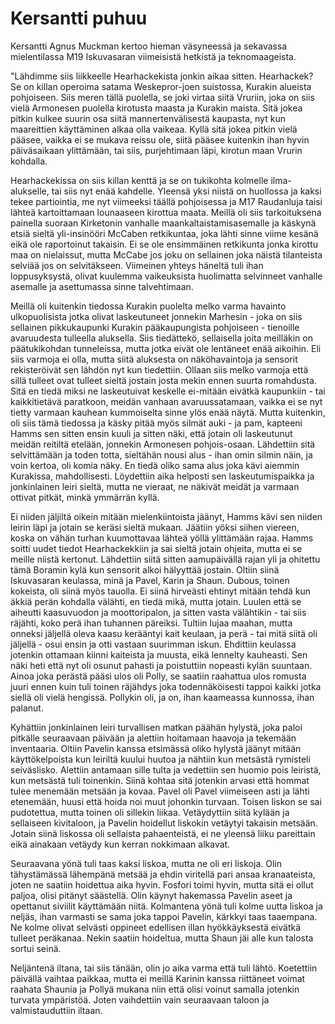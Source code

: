 # Kersantti puhuu

Kersantti Agnus Muckman kertoo hieman väsyneessä ja sekavassa mielentilassa M19 Iskuvasaran viimeisistä hetkistä ja teknomaageista.

"Lähdimme siis liikkeelle Hearhackekista jonkin aikaa sitten. Hearhackek? Se on killan operoima satama Weskepror-joen suistossa, Kurakin alueista pohjoiseen. Siis meren tällä puolella, se joki virtaa siitä Vruriin, joka on siis vielä Armonesen puolella kirotusta maasta ja Kurakin maista. Sitä jokea pitkin kulkee suurin osa siitä mannertenvälisestä kaupasta, nyt kun maareittien käyttäminen alkaa olla vaikeaa. Kyllä sitä jokea pitkin vielä pääsee, vaikka ei se mukava reissu ole, siitä pääsee kuitenkin ihan hyvin päiväsaikaan ylittämään, tai siis, purjehtimaan läpi, kirotun maan Vrurin kohdalla.

Hearhackekissa on siis killan kenttä ja se on tukikohta kolmelle ilma-alukselle, tai siis nyt enää kahdelle. Yleensä yksi niistä on huollossa ja kaksi tekee partiointia, me nyt viimeeksi täällä pohjoisessa ja M17 Raudanluja taisi lähteä kartoittamaan lounaaseen kirottua maata. Meillä oli siis tarkoituksena painella suoraan Kirketonin vanhalle maankaltaistamisasemalle ja käskynä etsiä sieltä yli-insinööri McCaben retkikuntaa, joka lähti sinne viime kesänä eikä ole raportoinut takaisin. Ei se ole ensimmäinen retkikunta jonka kirottu maa on nielaissut, mutta McCabe jos joku on sellainen joka näistä tilanteista selviää jos on selvitäkseen. Viimeinen yhteys häneltä tuli ihan loppusyksystä, olivat kuulemma vaikeuksista huolimatta selvinneet vanhalle asemalle ja asettumassa sinne talvehtimaan.

Meillä oli kuitenkin tiedossa Kurakin puolelta melko varma havainto ulkopuolisista jotka olivat laskeutuneet jonnekin Marhesin - joka on siis sellainen pikkukaupunki Kurakin pääkaupungista pohjoiseen - tienoille avaruudesta tulleella aluksella. Siis tiedättekö, sellaisella joita meilläkin on päätukikohdan tunneleissa, mutta jotka eivät ole lentäneet enää aikoihin. Eli siis varmoja ei olla, mutta siitä aluksesta on näköhavaintoja ja sensorit rekisteröivät sen lähdön nyt kun tiedettiin. Ollaan siis melko varmoja että sillä tulleet ovat tulleet sieltä jostain josta mekin ennen suurta romahdusta. Sitä en tiedä miksi ne laskeutuivat keskelle ei-mitään eivätkä kaupunkiin - tai kaikkitietävä paratkoon, meidän vanhaan avaruussatamaan, vaikka ei se nyt tietty varmaan kauhean kummoiselta sinne ylös enää näytä. Mutta kuitenkin, oli siis tämä tiedossa ja käsky pitää myös silmät auki - ja pam, kapteeni Hamms sen sitten ensin kuuli ja sitten näki, että jotain oli laskeutunut meidän reitiltä etelään, jonnekin Armonesen pohjois-osaan. Lähdettiin sitä selvittämään ja toden totta, sieltähän nousi alus - ihan omin silmin näin, ja voin kertoa, oli komia näky. En tiedä oliko sama alus joka kävi aiemmin Kurakissa, mahdollisesti. Löydettiin aika helposti sen laskeutumispaikka ja jonkinlainen leiri sieltä, mutta ne vieraat, ne näkivät meidät ja varmaan ottivat pitkät, minkä ymmärrän kyllä. 

Ei niiden jäljiltä oikein mitään mielenkiintoista jäänyt, Hamms kävi sen niiden leirin läpi ja jotain se keräsi sieltä mukaan. Jäätiin yöksi siihen viereen, koska on vähän turhan kuumottavaa lähteä yöllä ylittämään rajaa. Hamms soitti uudet tiedot Hearhackekkiin ja sai sieltä jotain ohjeita, mutta ei se meille niistä kertonut. Lähdettiin siitä sitten aamupäivällä rajan yli ja ohitettu tämä Boramin kylä kun sensorit alkoi hälyyttää jostain. Oltiin siinä Iskuvasaran keulassa, minä ja Pavel, Karin ja Shaun. Dubous, toinen kokeista, oli siinä myös tauolla. Ei siinä hirveästi ehtinyt mitään tehdä kun äkkiä perän kohdalla välähti, en tiedä mikä, mutta jotain. Luulen että se aiheutti kaasuvuodon ja moottoripalon, ja sitten vasta välähtikin - tai siis räjähti, koko perä ihan tuhannen päreiksi. Tultiin lujaa maahan, mutta onneksi jäljellä oleva kaasu kerääntyi kait keulaan, ja perä - tai mitä siitä oli jäljellä - osui ensin ja otti vastaan suurimman iskun. Ehdittiin keulassa jotenkin ottamaan kiinni kaiteista ja muusta, eikä lennelty kauheasti. Sen näki heti että nyt oli osunut pahasti ja poistuttiin nopeasti kylän suuntaan. Ainoa joka perästä pääsi ulos oli Polly, se saatiin raahattua ulos romusta juuri ennen kuin tuli toinen räjähdys joka todennäköisesti tappoi kaikki jotka siellä oli vielä hengissä. Pollykin oli, ja on, ihan kaameassa kunnossa, ihan palanut.

Kyhättiin jonkinlainen leiri turvallisen matkan päähän hylystä, joka paloi pitkälle seuraavaan päivään ja alettiin hoitamaan haavoja ja tekemään inventaaria. Oltiin Pavelin kanssa etsimässä oliko hylystä jäänyt mitään käyttökelpoista kun leiriltä kuului huutoa ja nähtiin kun metsästä rymisteli seiväslisko. Alettiin antamaan sille tulta ja vedettiin sen huomio pois leiristä, kun metsästä tuli toinenkin. Siinä kohtaa sitä jotenkin arvasi että hommat tulee menemään metsään ja kovaa. Pavel oli Pavel viimeiseen asti ja lähti etenemään, huusi että hoida noi muut johonkin turvaan. Toisen liskon se sai pudotettua, mutta toinen oli sillekin liikaa. Vetäydyttiin siitä kylään ja sellaiseen kivitaloon, ja Pavelin hoidellut liskokin vetäytyi takaisin metsään. Jotain siinä liskossa oli sellaista pahaenteistä, ei ne yleensä liiku pareittain eikä ainakaan vetäydy kun kerran nokkimaan alkavat.

Seuraavana yönä tuli taas kaksi liskoa, mutta ne oli eri liskoja. Olin tähystämässä lähempänä metsää ja ehdin viritellä pari ansaa kranaateista, joten ne saatiin hoidettua aika hyvin. Fosfori toimi hyvin, mutta sitä ei ollut paljoa, olisi pitänyt säästellä. Olin käynyt hakemassa Pavelin aseet ja opettanut siviilit käyttämään niitä. Kolmantena yönä tuli kolme uutta liskoa ja neljäs, ihan varmasti se sama joka tappoi Pavelin, kärkkyi taas taaempana. Ne kolme olivat selvästi oppineet edellisen illan hyökkäyksestä eivätkä tulleet peräkanaa. Nekin saatiin hoideltua, mutta Shaun jäi alle kun talosta sortui seinä. 

Neljäntenä iltana, tai siis tänään, olin jo aika varma että tuli lähtö. Koetettiin päivällä vaihtaa paikkaa, mutta ei meillä Karinin kanssa riittäneet voimat raahata Shaunia ja Pollyä mukana niin että olisi voinut samalla jotenkin turvata ympäristöä. Joten vaihdettiin vain seuraavaan taloon ja valmistauduttiin iltaan.
